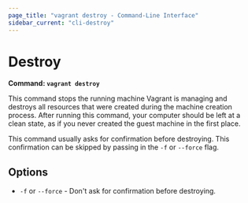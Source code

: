 ```yaml
---
page_title: "vagrant destroy - Command-Line Interface"
sidebar_current: "cli-destroy"
---
```


# Destroy

**Command: `vagrant destroy`**

This command stops the running machine Vagrant is managing and
destroys all resources that were created during the machine creation process.
After running this command, your computer should be left at a clean state,
as if you never created the guest machine in the first place.

This command usually asks for confirmation before destroying. This
confirmation can be skipped by passing in the `-f` or `--force` flag.

## Options

* `-f` or `--force` - Don't ask for confirmation before destroying.
